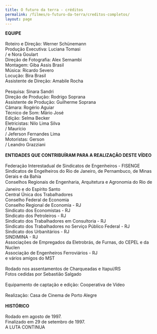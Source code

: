 ```yaml
---
title: O futuro da terra - créditos
permalink: /filmes/o-futuro-da-terra/creditos-completos/
layout: page
---
```

**EQUIPE**\
\
Roteiro e Direção: Werner Schünemann\
Produção Executiva: Luciana Tomasi\
/ e Nora Goulart\
Direção de Fotografia: Alex Sernambi\
Montagem: Giba Assis Brasil\
Música: Ricardo Severo\
Locução: Bira Brasil\
Assistente de Direção: Amabile Rocha\
\
Pesquisa: Sinara Sandri\
Direção de Produção: Rodrigo Soprana\
Assistente de Produção: Guilherme Soprana\
Câmara: Rogério Aguiar\
Técnico de Som: Mário José\
Edição: Selma Becker\
Eletricistas: Nilo Lima Silva\
/ Maurício\
/ Jeferson Fernandes Lima\
Motoristas: Gerson\
/ Leandro Grazziani\
\
**ENTIDADES QUE CONTRIBUÍRAM PARA A REALIZAÇÃO DESTE VÍDEO**\
\
Federação Interestadual de Sindicatos de Engenheiros - FISENGE\
Sindicatos de Engelheiros do Rio de Janeiro, de Pernambuco, de Minas Gerais e da Bahia\
Conselhos Regionais de Engenharia, Arquitetura e Agronomia do Rio de Janeiro e do Espírito Santo\
Central Única dos Trabalhadores\
Conselho Federal de Economia\
Conselho Regional de Economia - RJ\
Sindicato dos Economistas - RJ\
Sindicato dos Petroleiros - RJ\
Sindicato dos Trabalhadores em Consultoria - RJ\
Sindicato dos Trabalhadores no Serviço Público Federal - RJ\
Sindicato dos Urbanitários - RJ\
SINDIMINA - RJ\
Associações de Empregados da Eletrobrás, de Furnas, do CEPEL e da Nuclen\
Associação de Engenheiros Ferroviários - RJ\
e vários amigos do MST\
\
Rodado nos assentamentos de Charqueadas e Itapuí/RS\
Fotos cedidas por Sebastião Salgado\
\
Equipamento de captação e edição: Cooperativa de Vídeo\
\
Realização: Casa de Cinema de Porto Alegre\
\
**HISTÓRICO**\
\
Rodado em agosto de 1997.\
Finalizado em 29 de setembro de 1997.\
A LUTA CONTINUA